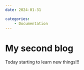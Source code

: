 ```yaml
---
date: 2024-01-31

categories:
    - Documentation
---
```

# My second blog

Today starting to learn new things!!!
